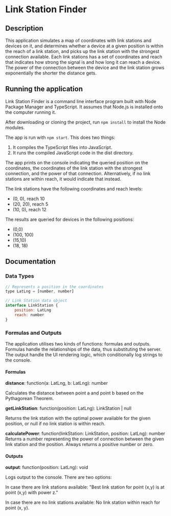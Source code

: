 # Link Station Finder

## Description

This application simulates a map of coordinates with link stations and devices on it, and determines whether a device at a given position is within the reach of a link station, and picks up the link station with the strongest connection available. Each link stations has a set of coordinates and reach that indicates how strong the signal is and how long it can reach a device. The power of the connection between the device and the link station grows exponentially the shorter the distance gets.

## Running the application

Link Station Finder is a command line interface program built with Node Package Manager and TypeScript. It assumes that Node.js is installed onto the computer running it.

After downloading or cloning the project, run `npm install` to install the Node modules.

The app is run with `npm start`. This does two things:

1. It compiles the TypeScript files into JavaScript.
1. It runs the compiled JavaScript code in the dist directory.

The app prints on the console indicating the queried position on the coordinates, the coordinates of the link station with the strongest connection, and the power of that connection. Alternatively, if no link stations are within reach, it would indicate that instead.

The link stations have the following coordinates and reach levels:

- (0, 0), reach 10
- (20, 20), reach 5
- (10, 0), reach 12

The results are queried for devices in the following positions:

- (0,0)
- (100, 100)
- (15,10)
- (18, 18)

## Documentation

### Data Types

```javascript
// Represents a position in the coordinates
type LatLng = [number, number]

// Link Station data object
interface LinkStation {
    position: LatLng
    reach: number
}
```

### Formulas and Outputs

The application utilises two kinds of functions: formulas and outputs. Formulas handle the relationships of the data, thus substituting the server. The output handle the UI rendering logic, which conditionally log strings to the console.

#### Formulas

**distance**: function(a: LatLng, b: LatLng): number

Calculates the distance between point a and point b based on the Pythagorean Theorem.

**getLinkStation**: function(position: LatLng): LinkStation | null

Returns the link station with the optimal power available for the given position, or null if no link station is within reach.

**calculatePower**: function(linkStation: LinkStation, position: LatLng): number
Returns a number representing the power of connection between the given link station and the position. Always returns a positive number or zero.

#### Outputs

**output**: function(position: LatLng): void

Logs output to the console. There are two options:

In case there are link stations available:
"Best link station for point (x,y) is at point (x,y) with power z."

In case there are no link stations available:
No link station within reach for point (x, y).

